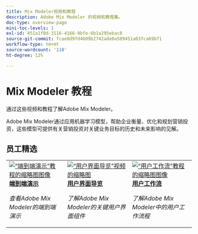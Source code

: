 ```yaml
---
title: Mix Modeler视频和教程
description: Adobe Mix Modeler 的视频和教程集。
doc-type: overview-page
mini-toc-levels: 1
exl-id: 451a1f0d-3116-4166-9bfe-6b1a295ebac8
source-git-commit: fcae8d9fd4609b2742ade0a589451a037ca69b71
workflow-type: tm+mt
source-wordcount: '118'
ht-degree: 12%

---
```


# Mix Modeler 教程

通过这些视频和教程了解Adobe Mix Modeler。

Adobe Mix Modeler通过应用机器学习模型，帮助企业衡量、优化和规划营销投资，这些模型可提供有关营销投资对关键业务目标的历史和未来影响的见解。


<div id="recs-overview-body-1"></div>
<div id="recs-overview-body-2"></div>
<div id="recs-overview-body-3"></div>
<div id="recs-overview-body-4"></div>
<div id="recs-overview-body-5"></div>
<div id="recs-overview-body-6"></div>

## 员工精选

<div id="staff-picks-section">
<table style="margin-top: 0 !important">
<tr>
  <td>
    <a href="intro/demo.md">
      <img alt="“端到端演示”教程的缩略图图像" src="https://video.tv.adobe.com/v/3440794?format=jpeg" />
    </a>
    <div>
      <a href="intro/demo.md">
    <strong>端到端演示</strong>
    </a>
    </div>
    <p>
    <em>查看Adobe Mix Modeler的端到端演示</em>
    <p>
  </td>
  <td>
    <a href="intro/user-interface-tour.md">
      <img alt="“用户界面导览”视频的缩略图" src="https://video.tv.adobe.com/v/3424851?format=jpeg" />
    </a>
    <div>
      <a href="intro/user-interface-tour.md">
    <strong>用户界面导览</strong>
    </a>
    </div>
    <p>
    <em>了解Adobe Mix Modeler的关键用户界面组件</em>
    <p>
  </td>
  <td>
    <a href="intro/user-workflow.md">
      <img alt="“用户工作流”教程的缩略图图像" src="https://video.tv.adobe.com/v/3424854?format=jpeg" />
    </a>
    <div>
      <a href="intro/user-workflow.md">
    <strong>用户工作流</strong>
    </a>
    </div>
    <p>
    <em>了解Adobe Mix Modeler中的用户工作流程</em>
    <p>
  </td>
</tr>
</table>

</div>
